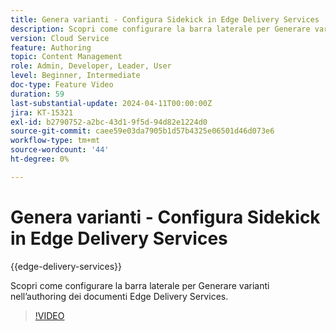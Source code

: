 ```yaml
---
title: Genera varianti - Configura Sidekick in Edge Delivery Services
description: Scopri come configurare la barra laterale per Generare varianti nell’authoring dei documenti Edge Delivery Services.
version: Cloud Service
feature: Authoring
topic: Content Management
role: Admin, Developer, Leader, User
level: Beginner, Intermediate
doc-type: Feature Video
duration: 59
last-substantial-update: 2024-04-11T00:00:00Z
jira: KT-15321
exl-id: b2790752-a2bc-43d1-9f5d-94d82e1224d0
source-git-commit: caee59e03da7905b1d57b4325e06501d46d073e6
workflow-type: tm+mt
source-wordcount: '44'
ht-degree: 0%

---
```


# Genera varianti - Configura Sidekick in Edge Delivery Services

{{edge-delivery-services}}

Scopri come configurare la barra laterale per Generare varianti nell’authoring dei documenti Edge Delivery Services.

>[!VIDEO](https://video.tv.adobe.com/v/3428306/?learn=on)

